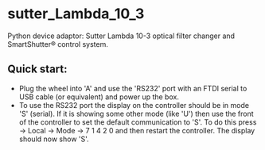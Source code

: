 # sutter_Lambda_10_3
Python device adaptor: Sutter Lambda 10-3 optical filter changer and SmartShutter® control system.
## Quick start:
- Plug the wheel into 'A' and use the 'RS232' port with an FTDI serial to USB cable (or equivalent) and power up the box.
- To use the RS232 port the display on the controller should be in mode 'S' (serial). If it is showing some other mode (like 'U') then use the front of the controller to set the default communication to 'S'. To do this press -> Local -> Mode -> 7 1 4 2 0 and then restart the controller. The display should now show 'S'.
